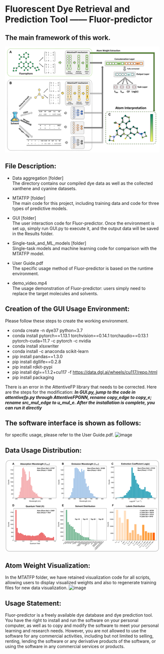 # Fluorescent Dye Retrieval and Prediction Tool —— Fluor-predictor
## The main framework of this work.
![image](https://github.com/17855461143/fluor_pred/blob/main/figures/2.png?raw=true)

## File Description:
* Data aggregation [folder]  
  The directory contains our compiled dye data as well as the collected xanthene  and cyanine datasets.  
    
* MTATFP [folder]  
  The main code for this project, including training data and code for three types of predictive models.  
    
* GUI [folder]  
  The user interaction code for Fluor-predictor. Once the environment is set up, simply run GUI.py to execute it, and the output data will be saved in the Results folder.  
    
* Single-task_and_ML_models [folder]  
  Single-task models and machine learning code for comparison with the MTATFP model.  
    
* User Guide.pdf  
  The specific usage method of Fluor-predictor is based on the runtime environment.
  
* demo_video.mp4  
  The usage demonstration of Fluor-predictor: users simply need to replace the target molecules and solvents.

## Creation of the GUI Usage Environment:  
Please follow these steps to create the working environment.  
* conda create -n dye37 python=3.7
* conda install pytorch==1.13.1 torchvision==0.14.1 torchaudio==0.13.1 pytorch-cuda=11.7 -c pytorch -c nvidia
* conda install xlsxwriter
* conda install -c anaconda scikit-learn
* pip install pandas==1.3.0
* pip install dgllife==0.2.8
* pip install rdkit-pypi
* pip install dgl==1.1.2+cu117 -f https://data.dgl.ai/wheels/cu117/repo.html
* pip install packaging
  
There is an error in the AttentiveFP library that needs to be corrected. Here are the steps for the modification: ___In GUI.py, jump to the code in attentivefp.py through AttentiveFPGNN, rename copy_edge to copy_e; rename src_mul_edge to u_mul_e. After the installation is complete, you can run it directly___  
  
## The software interface is shown as follows:
for specific usage, please refer to the User Guide.pdf.
![image](https://github.com/17855461143/fluor_pred/blob/main/figures/1.png?raw=true)

## Data Usage Distribution:
![image](https://github.com/17855461143/fluor_pred/blob/main/figures/3.png?raw=true)

## Atom Weight Visualization:
In the MTATFP folder, we have retained visualization code for all scripts, allowing users to display visualized weights and also to regenerate training files for new data visualization.
![image](https://github.com/17855461143/fluor_pred/blob/main/figures/4.png?raw=true)

## Usage Statement:
Fluor-predictor is a freely available dye database and dye prediction tool. You have the right to install and run the software on your personal computer, as well as to copy and modify the software to meet your personal learning and research needs. However, you are not allowed to use the software for any commercial activities, including but not limited to selling, renting, lending the software or any derivative products of the software, or using the software in any commercial services or products.
